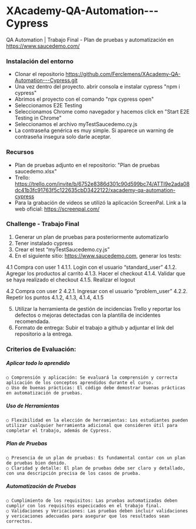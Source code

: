 # XAcademy-QA-Automation---Cypress

QA Automation | Trabajo Final - Plan de pruebas y automatización en https://www.saucedemo.com/

### Instalación del entorno

- Clonar el repositorio https://github.com/Ferclemens/XAcademy-QA-Automation---Cypress.git
- Una vez dentro del proyecto. abrir consola e instalar cypress "npm i cypress"
- Abrimos el proyecto con el comando "npx cypress open"
- Seleccionamos E2E Testing
- Seleccionamos Chrome como navegador y hacemos click en "Start E2E Testing in Chrome"
- Seleccionamos el archivo myTestSaucedemo.cy.js
- La contraseña genérica es muy simple. Si aparece un warning de contraseña insegura solo darle aceptar.

### Recursos

- Plan de pruebas adjunto en el repositorio: "Plan de pruebas saucedemo.xlsx"
- Trello: https://trello.com/invite/b/6752e8386d301c90d599bc74/ATTI9e2ada08dc41b3fc91763f5c122635cbD3422122/xacademy-qa-automation-cypress
- Para la grabación de videos se utilizó la aplicación ScreenPal. Link a la web oficial: https://screenpal.com/

### Challenge - Trabajo Final

1. Generar un plan de pruebas para posteriormente automatizarlo
2. Tener instalado cypress
3. Crear el test “myTestSaucedemo.cy.js”
4. En el siguiente sitio: https://www.saucedemo.com, generar los tests:

4.1 Compra con user 1
4.1.1. Login con el usuario “standard_user”
4.1.2. Agregar los productos al carrito
4.1.3. Hacer el checkout
4.1.4. Validar que se haya realizado el checkout
4.1.5. Realizar el logout

4.2 Compra con user 2
4.2.1. Ingresar con el usuario “problem_user”
4.2.2. Repetir los puntos 4.1.2, 4.1.3, 4.1.4, 4.1.5

5. Utilizar la herramienta de gestión de incidencias Trello y reportar los defectos o mejoras detectadas con la plantilla de incidentes recomendada.
6. Formato de entrega: Subir el trabajo a github y adjuntar el link del repositorio a la entrega.

### Criterios de Evaluación:

##### Aplicar todo lo aprendido

    ○ Comprensión y aplicación: Se evaluará la comprensión y correcta aplicación de los conceptos aprendidos durante el curso.
    ○ Uso de buenas prácticas: El código debe demostrar buenas prácticas en automatización de pruebas.

##### Uso de Herramientas

    ○ Flexibilidad en la elección de herramientas: Los estudiantes pueden utilizar cualquier herramienta adicional que consideren útil para completar el trabajo, además de Cypress.

##### Plan de Pruebas

    ○ Presencia de un plan de pruebas: Es fundamental contar con un plan de pruebas bien denido.
    ○ Claridad y detalle: El plan de pruebas debe ser claro y detallado, con una descripción precisa de los casos de prueba.

##### Automatización de Pruebas

    ○ Cumplimiento de los requisitos: Las pruebas automatizadas deben cumplir con los requisitos especicados en el trabajo final.
    ○ Validaciones y Vericaciones: Las pruebas deben incluir validaciones y vericaciones adecuadas para asegurar que los resultados sean correctos.
